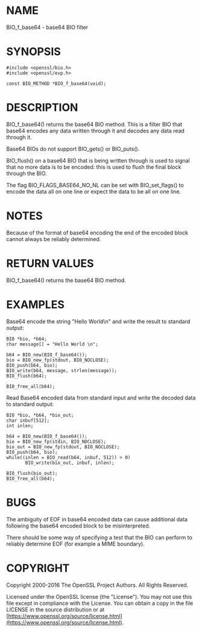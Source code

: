 # NAME

BIO\_f\_base64 - base64 BIO filter

# SYNOPSIS

    #include <openssl/bio.h>
    #include <openssl/evp.h>

    const BIO_METHOD *BIO_f_base64(void);

# DESCRIPTION

BIO\_f\_base64() returns the base64 BIO method. This is a filter
BIO that base64 encodes any data written through it and decodes
any data read through it.

Base64 BIOs do not support BIO\_gets() or BIO\_puts().

BIO\_flush() on a base64 BIO that is being written through is
used to signal that no more data is to be encoded: this is used
to flush the final block through the BIO.

The flag BIO\_FLAGS\_BASE64\_NO\_NL can be set with BIO\_set\_flags()
to encode the data all on one line or expect the data to be all
on one line.

# NOTES

Because of the format of base64 encoding the end of the encoded
block cannot always be reliably determined.

# RETURN VALUES

BIO\_f\_base64() returns the base64 BIO method.

# EXAMPLES

Base64 encode the string "Hello World\\n" and write the result
to standard output:

    BIO *bio, *b64;
    char message[] = "Hello World \n";

    b64 = BIO_new(BIO_f_base64());
    bio = BIO_new_fp(stdout, BIO_NOCLOSE);
    BIO_push(b64, bio);
    BIO_write(b64, message, strlen(message));
    BIO_flush(b64);

    BIO_free_all(b64);

Read Base64 encoded data from standard input and write the decoded
data to standard output:

    BIO *bio, *b64, *bio_out;
    char inbuf[512];
    int inlen;

    b64 = BIO_new(BIO_f_base64());
    bio = BIO_new_fp(stdin, BIO_NOCLOSE);
    bio_out = BIO_new_fp(stdout, BIO_NOCLOSE);
    BIO_push(b64, bio);
    while((inlen = BIO_read(b64, inbuf, 512)) > 0)
           BIO_write(bio_out, inbuf, inlen);

    BIO_flush(bio_out);
    BIO_free_all(b64);

# BUGS

The ambiguity of EOF in base64 encoded data can cause additional
data following the base64 encoded block to be misinterpreted.

There should be some way of specifying a test that the BIO can perform
to reliably determine EOF (for example a MIME boundary).

# COPYRIGHT

Copyright 2000-2016 The OpenSSL Project Authors. All Rights Reserved.

Licensed under the OpenSSL license (the "License").  You may not use
this file except in compliance with the License.  You can obtain a copy
in the file LICENSE in the source distribution or at
[https://www.openssl.org/source/license.html](https://www.openssl.org/source/license.html).
